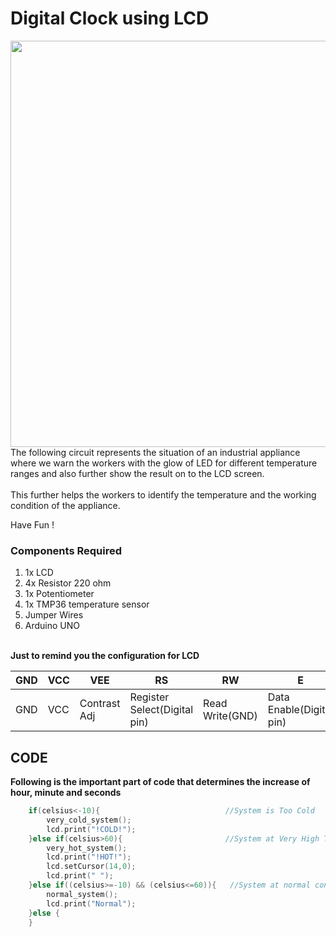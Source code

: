 <h1>Digital Clock using LCD</h1>

<div>
    <img width=650 align=right src="https://github.com/Curovearth/Dive-into-Electronics/blob/main/Basics%202/07-Temperature%20Display%20on%20LCD/tempdisplay.gif">
    <p>The following circuit represents the situation of an industrial appliance where we warn the workers with the glow of LED for different temperature ranges and also further show the result on to the LCD screen.<br><br>This further helps the workers to identify the temperature and the working condition of the appliance.</p>
    <p>Have Fun !</p>
</div>       
 
<div>
  <h3>Components Required</h3>
  <ol>
    <li>1x LCD</li>
    <li>4x Resistor 220 ohm</li>
    <li>1x Potentiometer</li>
    <li>1x TMP36 temperature sensor</li>
    <li>Jumper Wires</li>
    <li>Arduino UNO</li>
  </ol>
    
</div><br>

<div>
    <b>Just to remind you the configuration for LCD</b>
   
| GND | VCC | VEE | RS | RW | E | D0 | D1 | D2 | D3 | D4 | D5 | D6 | D7 | LED+ | LED- | 
| --- | --- | --- | --- | --- | --- | --- | --- | --- | --- | --- | --- | --- | --- | --- | --- | 
| GND | VCC | Contrast Adj | Register Select(Digital pin) | Read Write(GND) | Data Enable(Digital pin) | D0 | D1 | D2 | D3 | D4(Digital Pin) | D5(Digital Pin) | D6(Digital Pin) | D7(Digital Pin) | LED+ | LED-(Use a Resistor) | 
    
    
</div>
  
## CODE

<b>Following is the important part of code that determines the increase of hour, minute and seconds</b>

```C++
    if(celsius<-10){           					//System is Too Cold  
      	very_cold_system();
		lcd.print("!COLD!");
    }else if(celsius>60){      					//System at Very High Temperature
        very_hot_system();
      	lcd.print("!HOT!");
      	lcd.setCursor(14,0);
      	lcd.print(" ");
    }else if((celsius>=-10) && (celsius<=60)){   //System at normal conditions
        normal_system();
      	lcd.print("Normal");
    }else {
    }

```
